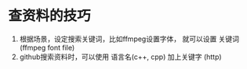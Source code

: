 # 查资料的技巧

1. 根据场景，设定搜索关键词，比如ffmpeg设置字体， 就可以设置 关键词 (ffmpeg font file)
2. github搜索资料时，可以使用 语言名(c++, cpp) 加上关键字 (http)